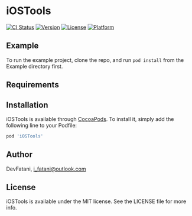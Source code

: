 # iOSTools

[![CI Status](https://img.shields.io/travis/DevFatani/iOSTools.svg?style=flat)](https://travis-ci.org/DevFatani/iOSTools)
[![Version](https://img.shields.io/cocoapods/v/iOSTools.svg?style=flat)](https://cocoapods.org/pods/iOSTools)
[![License](https://img.shields.io/cocoapods/l/iOSTools.svg?style=flat)](https://cocoapods.org/pods/iOSTools)
[![Platform](https://img.shields.io/cocoapods/p/iOSTools.svg?style=flat)](https://cocoapods.org/pods/iOSTools)

## Example

To run the example project, clone the repo, and run `pod install` from the Example directory first.

## Requirements

## Installation

iOSTools is available through [CocoaPods](https://cocoapods.org). To install
it, simply add the following line to your Podfile:

```ruby
pod 'iOSTools'
```

## Author

DevFatani, i_fatani@outlook.com

## License

iOSTools is available under the MIT license. See the LICENSE file for more info.

